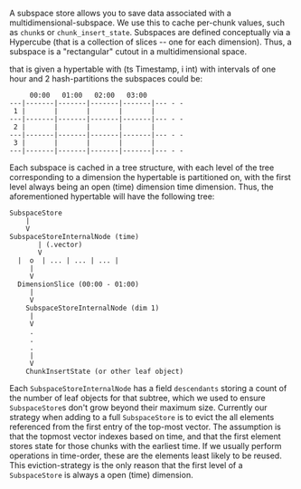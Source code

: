 A subspace store allows you to save data associated with a
multidimensional-subspace. We use this to cache per-chunk values, such as
`chunk`s or `chunk_insert_state`. Subspaces are defined conceptually via a
Hypercube (that is a collection of slices -- one for each dimension). Thus, a
subspace is a "rectangular" cutout in a multidimensional space.

that is given a hypertable with (ts Timestamp, i int) with intervals of one hour
and 2 hash-partitions the subspaces could be:

```
     00:00   01:00   02:00   03:00
---|-------|-------|-------|-------|--- - -
 1 |       |       |       |       |
---|-------|-------|-------|-------|--- - -
 2 |       |       |       |       |
---|-------|-------|-------|-------|--- - -
 3 |       |       |       |       |
---|-------|-------|-------|-------|--- - -
```

Each subspace is cached in a tree structure, with each level of the tree
corresponding to a dimension the hypertable is partitioned on, with the first
level always being an open (time) dimension time dimension. Thus, the
aforementioned hypertable will have the following tree:

```
SubspaceStore
    |
    V
SubspaceStoreInternalNode (time)
       | (.vector)
       V
  |  o  | ... | ... | ... |
     |
     V
  DimensionSlice (00:00 - 01:00)
     |
     V
    SubspaceStoreInternalNode (dim 1)
     |
     V
     .
     .
     .
     |
     V
    ChunkInsertState (or other leaf object)
```

Each `SubspaceStoreInternalNode` has a field `descendants` storing a count of
the number of leaf objects for that subtree, which we used to ensure
`SubspaceStore`s don't grow beyond their maximum size. Currently our strategy
when adding to a full `SubspaceStore` is to evict the all elements referenced
from the first entry of the top-most vector. The assumption is that the topmost
vector indexes based on time, and that the first element stores state for those
chunks with the earliest time. If we usually perform operations in time-order,
these are the elements least likely to be reused. This eviction-strategy is the
only reason that the first level of a `SubspaceStore` is always a open (time)
dimension.
